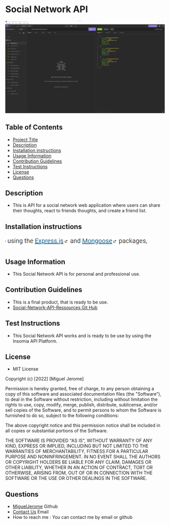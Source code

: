 # Social Network API
![Social Network API](./images/insomia%20API.png) 

## Table of Contents
* [Project Title](#Project-Title)
* [Description](#Description)
* [Installation instructions](#Installation-instructions)
* [Usage Information](#Usage-Information)
* [Contribution Guidelines](#Contribution-Guidelines)
* [Test Instructions](#Test-Instructions)
* [License](#License)
* [Questions](#Questions)

## Description
* This is API for a social network web application where users can share their thoughts, react to friends thoughts, and create a friend list. 

## Installation instructions
![NPM-Package](./images/Npm%20packages.png) 


## Usage Information
* This Social Network API is for personal and professional use.

## Contribution Guidelines
* This is a final product, that is ready to be use.
* [Social-Network-API-Ressources Git Hub](https://github.com/MiguelJerome/Social-Network-Api)

## Test Instructions
* This Social Network API works and is ready to be use by using the Insomia API Platform.

## License
* MIT License

Copyright (c) [2022] [Miguel Jerome]

Permission is hereby granted, free of charge, to any person obtaining a copy
of this software and associated documentation files (the "Software"), to deal
in the Software without restriction, including without limitation the rights
to use, copy, modify, merge, publish, distribute, sublicense, and/or sell
copies of the Software, and to permit persons to whom the Software is
furnished to do so, subject to the following conditions:

The above copyright notice and this permission notice shall be included in all
copies or substantial portions of the Software.

THE SOFTWARE IS PROVIDED "AS IS", WITHOUT WARRANTY OF ANY KIND, EXPRESS OR
IMPLIED, INCLUDING BUT NOT LIMITED TO THE WARRANTIES OF MERCHANTABILITY,
FITNESS FOR A PARTICULAR PURPOSE AND NONINFRINGEMENT. IN NO EVENT SHALL THE
AUTHORS OR COPYRIGHT HOLDERS BE LIABLE FOR ANY CLAIM, DAMAGES OR OTHER
LIABILITY, WHETHER IN AN ACTION OF CONTRACT, TORT OR OTHERWISE, ARISING FROM,
OUT OF OR IN CONNECTION WITH THE SOFTWARE OR THE USE OR OTHER DEALINGS IN THE
SOFTWARE.

## Questions
* [MiguelJerome](https://github.com/MiguelJerome/) Github
* [Contact Us](mailto:2001326@collegelacite.ca) Email
* How to reach me : You can contact me by email or github
